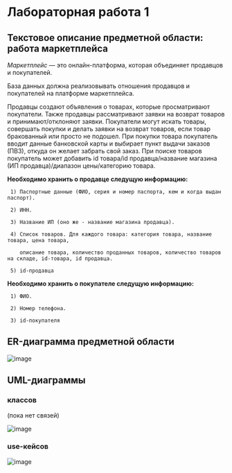 # Лабораторная работа 1

## Текстовое описание предметной области: работа маркетплейса

*Маркетплейс* — это онлайн-платформа, которая объединяет продавцов и покупателей. 

База данных должна реализовывать отношения продавцов и покупателей на платформе маркетплейса.

Продавцы создают объявления о товарах, которые просматривают покупатели. Также продавцы рассматривают заявки на возврат товаров и принимают/отклоняют заявки. Покупатели могут искать товары, совершать покупки и делать заявки на возврат товаров, если товар бракованный или просто не подошел. При покупки товара покупатель вводит данные банковской карты и выбирает пункт выдачи заказов (ПВЗ), откуда он желает забрать свой заказ. При поиске товаров покупатель может добавить id товара/id продавца/название магазина (ИП продавца)/диапазон цены/категорию товара.

**Необходимо хранить о продавце следущую информацию:**

     1) Паспортные данные (ФИО, серия и номер паспорта, кем и когда выдан паспорт).
     
     2) ИНН.

     3) Название ИП (оно же - название магазина продавца).

     4) Список товаров. Для каждого товара: категория товара, название товара, цена товара, 
     
        описание товара, количество проданных товаров, количество товаров на складе, id-товара, id продавца.

     5) id-продавца

**Необходимо хранить о покупателе следущую информацию:**

     1) ФИО.

     2) Номер телефона.

     3) id-покупателя

## ER-диаграмма предметной области

![image](https://github.com/user-attachments/assets/8db96efb-0697-42c6-bcc0-15811060ceb1)

## UML-диаграммы

### классов

(пока нет связей)

![image](https://github.com/user-attachments/assets/a650901b-5497-4a25-a221-de5b5fc6e7c4)


### use-кейсов

![image](https://github.com/user-attachments/assets/e06a4bc1-66f3-4295-a2b6-f930d34d6068)








